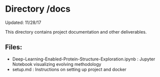 # Directory /docs
Updated: 11/28/17

This directory contains project documentation and other deliverables.

## Files:
- Deep-Learning-Enabled-Protein-Structure-Exploration.ipynb : Jupyter Notebook visualizing evolving methodology
- setup.md : Instructions on setting up project and docker
